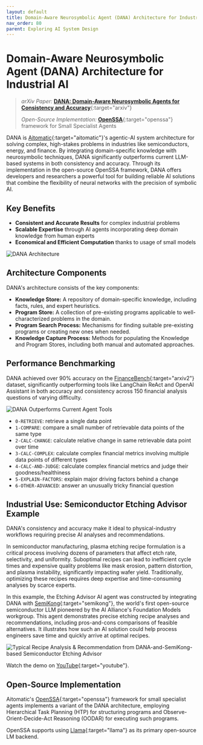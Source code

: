 ```yaml
---
layout: default
title: Domain-Aware Neurosymbolic Agent (DANA) Architecture for Industrial AI - Aitomatic and Fenrir
nav_order: 80
parent: Exploring AI System Design
---
```


<!-- markdownlint-disable MD013 MD025 MD043 MD050 -->

# Domain-Aware Neurosymbolic Agent (DANA) Architecture for Industrial AI

> _arXiv Paper:_ [__DANA: Domain-Aware Neurosymbolic Agents for Consistency and Accuracy__](https://arxiv.org/abs/2410.02823){:target="arxiv"}
>
> _Open-Source Implementation:_ [__OpenSSA__](https://github.com/aitomatic/openssa){:target="openssa"} framework for Small Specialist Agents

DANA is [Aitomatic](https://www.aitomatic.com){:target="aitomatic"}'s agentic-AI system architecture for solving complex, high-stakes problems in industries like semiconductors, energy, and finance. By integrating domain-specific knowledge with neurosymbolic techniques, DANA significantly outperforms current LLM-based systems in both consistency and accuracy. Through its implementation in the open-source OpenSSA framework, DANA offers developers and researchers a powerful tool for building reliable AI solutions that combine the flexibility of neural networks with the precision of symbolic AI.

## Key Benefits

- __Consistent and Accurate Results__ for complex industrial problems
- __Scalable Expertise__ through AI agents incorporating deep domain knowledge from human experts
- __Economical and Efficient Computation__ thanks to usage of small models

![DANA Architecture]({{site.baseurl}}/exploring/dana-domain-aware-neurosymbolic-agents/DANA-Architecture.png)

## Architecture Components

DANA's architecture consists of the key components:

- __Knowledge Store:__ A repository of domain-specific knowledge, including facts, rules, and expert heuristics.
- __Program Store:__ A collection of pre-existing programs applicable to well-characterized problems in the domain.
- __Program Search Process:__ Mechanisms for finding suitable pre-existing programs or creating new ones when needed.
- __Knowledge Capture Process:__ Methods for populating the Knowledge and Program Stores, including both manual and automated approaches.

## Performance Benchmarking

DANA achieved over 90% accuracy on the [FinanceBench](https://arxiv.org/abs/2311.11944){:target="arxiv2"} dataset, significantly outperforming tools like LangChain ReAct and OpenAI Assistant in both accuracy and consistency across 150 financial analysis questions of varying difficulty.

![DANA Outperforms Current Agent Tools]({{site.baseurl}}/exploring/dana-domain-aware-neurosymbolic-agents/DANA-Outperforms-Current-Agent-Tools.png)

- `0-RETRIEVE`: retrieve a single data point
- `1-COMPARE`: compare a small number of retrievable data points of the same type
- `2-CALC-CHANGE`: calculate relative change in same retrievable data point over time
- `3-CALC-COMPLEX`: calculate complex financial metrics involving multiple data points of different types
- `4-CALC-AND-JUDGE`: calculate complex financial metrics and judge their goodness/healthiness
- `5-EXPLAIN-FACTORS`: explain major driving factors behind a change
- `6-OTHER-ADVANCED`: answer an unusually tricky financial question

## Industrial Use: Semiconductor Etching Advisor Example

DANA's consistency and accuracy make it ideal to physical-industry workflows requiring precise AI analyses and recommendations.

In semiconductor manufacturing, plasma etching recipe formulation is a critical process involving dozens of parameters that affect etch rate, selectivity, and uniformity. Suboptimal recipes can lead to inefficient cycle times and expensive quality problems like mask erosion, pattern distortion, and plasma instability, significantly impacting wafer yield. Traditionally, optimizing these recipes requires deep expertise and time-consuming analyses by scarce experts.

In this example, the Etching Advisor AI agent was constructed by integrating DANA with [SemiKong](https://SemiKong.ai){:target="semikong"}, the world's first open-source semiconductor LLM pioneered by the AI Alliance's Foundation Models workgroup. This agent demonstrates precise etching recipe analyses and recommendations, including pros-and-cons comparisons of feasible alternatives. It illustrates how such an AI solution could help process engineers save time and quickly arrive at optimal recipes.

![Typical Recipe Analysis & Recommendation from DANA-and-SemiKong-based Semiconductor Etching Advisor]({{site.baseurl}}/exploring/dana-domain-aware-neurosymbolic-agents/DANA-and-SemiKong-based-Semiconductor-Etching-Advisor-Recommendation.png)

Watch the demo on [YouTube](https://www.youtube.com/watch?v=1pUaIwyky9Y){:target="youtube"}.

## Open-Source Implementation

Aitomatic's [OpenSSA](https://github.com/aitomatic/openssa){:target="openssa"} framework for small specialist agents
implements a variant of the DANA architecture,
employing Hierarchical Task Planning (HTP) for structuring programs
and Observe-Orient-Decide-Act Reasoning (OODAR) for executing such programs.

OpenSSA supports using [Llama](https://llama.com){:target="llama"} as its primary open-source LM backend.
